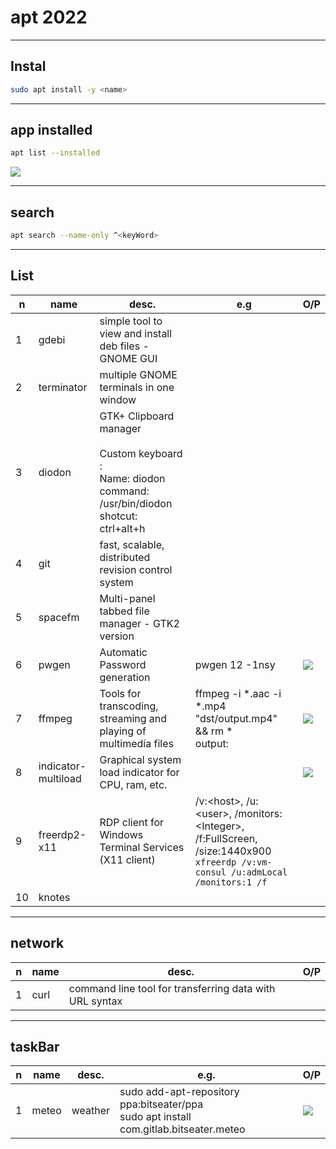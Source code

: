 # apt 2022

---

## Instal
````sh
sudo apt install -y <name>
````

---

## app installed
````sh
apt list --installed
````
[<img src="https://i.imgur.com/v9qjNEN.png">](https://i.imgur.com/v9qjNEN.png)

---

## search
````sh
apt search --name-only ^<keyWord>
````

---

## List
|n|name|desc.|e.g|O/P|
|-|----|-----|---|---|
|1|gdebi|simple tool to view and install deb files - GNOME GUI||
|2|terminator|multiple GNOME terminals in one window||
|3|diodon|GTK+ Clipboard manager<br/><br/>Custom keyboard :<br/> Name: diodon<br/> command: /usr/bin/diodon<br/> shotcut: ctrl+alt+h||
|4|git|fast, scalable, distributed revision control system||
|5|spacefm|Multi-panel tabbed file manager - GTK2 version||
|6|pwgen|Automatic Password generation|pwgen 12 -1nsy|[<img src="https://i.imgur.com/7IHm23M.png">](https://i.imgur.com/7IHm23M.png)|
|7|ffmpeg|Tools for transcoding, streaming and playing of multimedia files|ffmpeg -i *.aac -i *.mp4 "dst/output.mp4" && rm * <br/> output: <br/> |[<img src="https://i.imgur.com/FSQsKMC.png">](https://i.imgur.com/FSQsKMC.png) |
|8|indicator-multiload|Graphical system load indicator for CPU, ram, etc.||[<img src="https://i.imgur.com/8eDAgQV.png">](https://i.imgur.com/8eDAgQV.png)|
|9|freerdp2-x11|RDP client for Windows Terminal Services (X11 client)|/v:\<host\>, /u:\<user\>, /monitors:\<Integer\>, /f:FullScreen, /size:1440x900<br/>`xfreerdp /v:vm-consul /u:admLocal /monitors:1 /f`|
|10|knotes|||


---

## network
|n|name|desc.|O/P|
|-|----|-----|---|
|1|curl|command line tool for transferring data with URL syntax||

---

## taskBar
|n|name|desc.|e.g.|O/P|
|-|----|-----|----|---|
|1|meteo|weather|sudo add-apt-repository ppa:bitseater/ppa<br/>sudo apt install com.gitlab.bitseater.meteo|[<img src="https://i.imgur.com/NqUzTbQ.png">](https://i.imgur.com/NqUzTbQ.png)|
